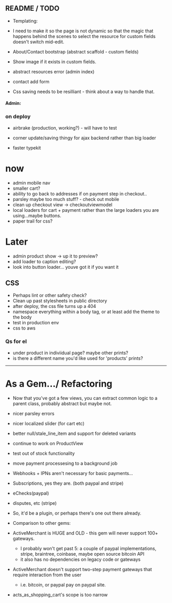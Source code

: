
## README / TODO


- Templating:

- I need to make it so the page is not dynamic so that the magic that happens behind the scenes to
  select the resource for custom fields doesn't switch mid-edit.

- About/Contact bootstrap (abstract scaffold - custom fields)

- Show image if it exists in custom fields.

- abstract resources error (admin index)

- contact add form

- Css saving needs to be resilliant - think about a way to handle that.

#### Admin:


### on deploy
- airbrake (production, working?) - will have to test

- corner update/saving thingy for ajax backend rather than big loader
- faster typekit

# now
- admin mobile nav
- smaller cart?
- ability to go back to addresses if on payment step in checkout..
- parsley maybe too much stuff? - check out mobile
- clean up checkout view -> checkoutviewmodel
- local loaders for cart + payment rather than the large loaders you are using...maybe buttons.
- paper trail for css?


# Later
- admin product show -> up it to preview?
- add loader to caption editing?
- look into button loader... youve got it if you want it

## CSS
- Perhaps lint or other safety check?
- Clean up past stylesheets in public directory
- after deploy, the css file turns up a 404
- namespace everything within a body tag, or at least add the theme to the body
- test in production env
- css to aws

### Qs for el
- under product in indiviidual page?  maybe other prints?
- is there a different name you'd like used for 'products'  prints?



---


# As a Gem.../ Refactoring
- Now that you've got a few views, you can extract common logic to a parent class, probably abstract but maybe not.
- nicer parsley errors
- nicer localized slider (for cart etc)
- better null/stale_line_item and support for deleted variants
- continue to work on ProductView
- test out of stock functionality
- move payment processesing to a background job 

- Webhooks + IPNs aren't necessary for basic payments...
 - Subscriptions, yes they are. (both paypal and stripe)
 - eChecks(paypal)
 - disputes, etc (stripe)
 - So, it'd be a plugin, or perhaps there's one out there already. 
 
- Comparison to other gems:
 - ActiveMerchant is HUGE and OLD - this gem will never support 100+ gateways.  
   - I probably won't get past 5: a couple of paypal implementations, stripe, braintree, coinbase, maybe open source bitcoin API
   - it also has no dependencies on legacy code or gateways
 - ActiveMerchant doesn't support two-step payment gateways that require interaction from the user
   - i.e. bitcoin, or paypal pay on paypal site.

 - acts_as_shopping_cart's scope is too narrow